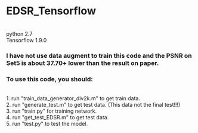 # EDSR_Tensorflow

<br>python 2.7
<br>Tensorflow 1.9.0

### I have not use data augment to train this code and the PSNR on Set5 is about 37.70+ lower than the result on paper.
### To use this code, you should:
<br>1. run "train_data_generator_div2k.m" to get train data. 
<br>2. run "generate_test.m" to get test data. (This data not the final test!!!)
<br>3. run "train.py" for training network.
<br>4. run "get_test_EDSR.m" to get test data.
<br>5. run "test.py" to test the model.
